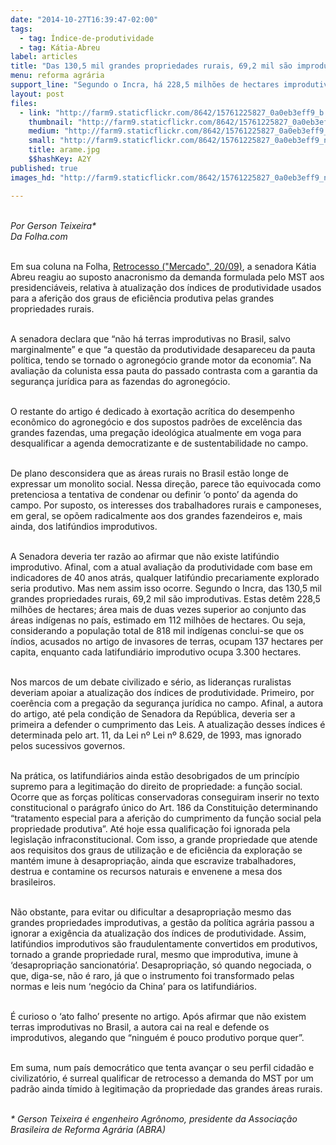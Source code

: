 ```yaml
---
date: "2014-10-27T16:39:47-02:00"
tags:
  - tag: Índice-de-produtividade
  - tag: Kátia-Abreu
label: articles
title: "Das 130,5 mil grandes propriedades rurais, 69,2 mil são improdutivas"
menu: reforma agrária
support_line: "Segundo o Incra, há 228,5 milhões de hectares improdutivos."
layout: post
files:
  - link: "http://farm9.staticflickr.com/8642/15761225827_0a0eb3eff9_b.jpg"
    thumbnail: "http://farm9.staticflickr.com/8642/15761225827_0a0eb3eff9_t.jpg"
    medium: "http://farm9.staticflickr.com/8642/15761225827_0a0eb3eff9_z.jpg"
    small: "http://farm9.staticflickr.com/8642/15761225827_0a0eb3eff9_n.jpg"
    title: arame.jpg
    $$hashKey: A2Y
published: true
images_hd: "http://farm9.staticflickr.com/8642/15761225827_0a0eb3eff9_n.jpg"

---
```

<div id="content-header">
<div id="content-title">
<p><br />
<em>Por Gerson Teixeira*<br />
Da Folha.com&nbsp;</em></p>
</div>
</div>

<div id="content-area">
<div id="default-content">
<div id="node-16664">
<div>
<div>
<p><br />
Em sua coluna na Folha,&nbsp;<a href="http://www1.folha.uol.com.br/colunas/katiaabreu/2014/09/1519219-retrocesso.shtml" target="_blank">Retrocesso (&quot;Mercado&quot;, 20/09)</a>, a senadora K&aacute;tia Abreu reagiu ao suposto anacronismo da demanda formulada pelo MST aos presidenci&aacute;veis, relativa &agrave; atualiza&ccedil;&atilde;o dos &iacute;ndices de produtividade usados para a aferi&ccedil;&atilde;o dos graus de efici&ecirc;ncia produtiva pelas grandes propriedades rurais.&nbsp;</p>

<p><br />
A senadora declara que &ldquo;n&atilde;o h&aacute; terras improdutivas no Brasil, salvo marginalmente&rdquo; e que &ldquo;a quest&atilde;o da produtividade desapareceu da pauta pol&iacute;tica, tendo se tornado o agroneg&oacute;cio grande motor da economia&rdquo;. Na avalia&ccedil;&atilde;o da colunista essa pauta do passado contrasta com a garantia da seguran&ccedil;a jur&iacute;dica para as fazendas do agroneg&oacute;cio.</p>

<p><br />
O restante do artigo &eacute; dedicado &agrave; exorta&ccedil;&atilde;o acr&iacute;tica do desempenho econ&ocirc;mico do agroneg&oacute;cio e dos supostos padr&otilde;es de excel&ecirc;ncia das grandes fazendas, uma prega&ccedil;&atilde;o ideol&oacute;gica atualmente em voga para desqualificar a agenda democratizante e de sustentabilidade no campo.</p>

<p><br />
De plano desconsidera que as &aacute;reas rurais no Brasil est&atilde;o longe de expressar um monolito social. Nessa dire&ccedil;&atilde;o, parece t&atilde;o equivocada como pretenciosa a tentativa de condenar ou definir &lsquo;o ponto&rsquo; da agenda do campo. Por suposto, os interesses dos trabalhadores rurais e camponeses, em geral, se op&otilde;em radicalmente aos dos grandes fazendeiros e, mais ainda, dos latif&uacute;ndios improdutivos.&nbsp;</p>

<p><br />
A Senadora deveria ter raz&atilde;o ao afirmar que n&atilde;o existe latif&uacute;ndio improdutivo. Afinal, com a atual avalia&ccedil;&atilde;o da produtividade com base em indicadores de 40 anos atr&aacute;s, qualquer latif&uacute;ndio precariamente explorado seria produtivo. Mas nem assim isso ocorre. Segundo o Incra, das 130,5 mil grandes propriedades rurais, 69,2 mil s&atilde;o improdutivas. Estas det&ecirc;m 228,5 milh&otilde;es de hectares; &aacute;rea mais de duas vezes superior ao conjunto das &aacute;reas ind&iacute;genas no pa&iacute;s, estimado em 112 milh&otilde;es de hectares. Ou seja, considerando a popula&ccedil;&atilde;o total de 818 mil ind&iacute;genas conclui-se que os &iacute;ndios, acusados no artigo de invasores de terras, ocupam 137 hectares per capita, enquanto cada latifundi&aacute;rio improdutivo ocupa 3.300 hectares.</p>

<p><br />
Nos marcos de um debate civilizado e s&eacute;rio, as lideran&ccedil;as ruralistas deveriam apoiar a atualiza&ccedil;&atilde;o dos &iacute;ndices de produtividade. Primeiro, por coer&ecirc;ncia com a prega&ccedil;&atilde;o da seguran&ccedil;a jur&iacute;dica no campo. Afinal, a autora do artigo, at&eacute; pela condi&ccedil;&atilde;o de Senadora da Rep&uacute;blica, deveria ser a primeira a defender o cumprimento das Leis. A atualiza&ccedil;&atilde;o desses &iacute;ndices &eacute; determinada pelo art. 11, da Lei n&ordm; Lei n&ordm; 8.629, de 1993, mas ignorado pelos sucessivos governos.</p>

<p><br />
Na pr&aacute;tica, os latifundi&aacute;rios ainda est&atilde;o desobrigados de um princ&iacute;pio supremo para a legitima&ccedil;&atilde;o do direito de propriedade: a fun&ccedil;&atilde;o social. Ocorre que as for&ccedil;as pol&iacute;ticas conservadoras conseguiram inserir no texto constitucional o par&aacute;grafo &uacute;nico do Art. 186 da Constitui&ccedil;&atilde;o determinando &ldquo;tratamento especial para a aferi&ccedil;&atilde;o do cumprimento da fun&ccedil;&atilde;o social pela propriedade produtiva&rdquo;. At&eacute; hoje essa qualifica&ccedil;&atilde;o foi ignorada pela legisla&ccedil;&atilde;o infraconstitucional. Com isso, a grande propriedade que atende aos requisitos dos graus de utiliza&ccedil;&atilde;o e de efici&ecirc;ncia da explora&ccedil;&atilde;o se mant&eacute;m imune &agrave; desapropria&ccedil;&atilde;o, ainda que escravize trabalhadores, destrua e contamine os recursos naturais e envenene a mesa dos brasileiros.</p>

<p><br />
N&atilde;o obstante, para evitar ou dificultar a desapropria&ccedil;&atilde;o mesmo das grandes propriedades improdutivas, a gest&atilde;o da pol&iacute;tica agr&aacute;ria passou a ignorar a exig&ecirc;ncia da atualiza&ccedil;&atilde;o dos &iacute;ndices de produtividade. Assim, latif&uacute;ndios improdutivos s&atilde;o fraudulentamente convertidos em produtivos, tornado a grande propriedade rural, mesmo que improdutiva, imune &agrave; &lsquo;desapropria&ccedil;&atilde;o sancionat&oacute;ria&rsquo;. Desapropria&ccedil;&atilde;o, s&oacute; quando negociada, o que, diga-se, n&atilde;o &eacute; raro, j&aacute; que o instrumento foi transformado pelas normas e leis num &lsquo;neg&oacute;cio da China&rsquo; para os latifundi&aacute;rios.</p>

<p><br />
&Eacute; curioso o &lsquo;ato falho&rsquo; presente no artigo. Ap&oacute;s afirmar que n&atilde;o existem terras improdutivas no Brasil, a autora cai na real e defende os improdutivos, alegando que &ldquo;ningu&eacute;m &eacute; pouco produtivo porque quer&rdquo;.</p>

<p><br />
Em suma, num pa&iacute;s democr&aacute;tico que tenta avan&ccedil;ar o seu perfil cidad&atilde;o e civilizat&oacute;rio, &eacute; surreal qualificar de retrocesso a demanda do MST por um padr&atilde;o ainda t&iacute;mido &agrave; legitima&ccedil;&atilde;o da propriedade das grandes &aacute;reas rurais.</p>

<p><br />
<em>* Gerson Teixeira &eacute;&nbsp;engenheiro Agr&ocirc;nomo, presidente da Associa&ccedil;&atilde;o Brasileira de Reforma Agr&aacute;ria (ABRA)&nbsp;</em></p>
</div>
</div>
</div>
</div>
</div>
